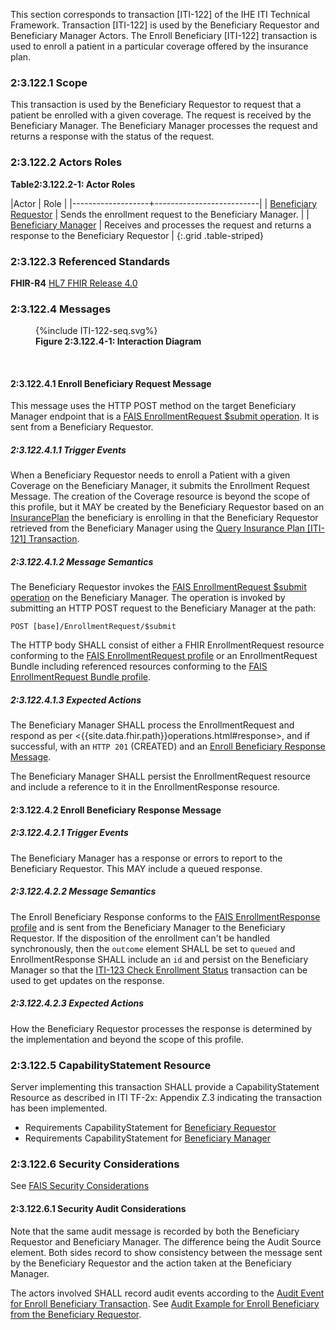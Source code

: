 This section corresponds to transaction [ITI-122] of the IHE ITI Technical Framework. Transaction [ITI-122] is used by the Beneficiary Requestor and Beneficiary Manager Actors. The Enroll Beneficiary [ITI-122] transaction is used to enroll a patient in a particular coverage offered by the insurance plan.

### 2:3.122.1 Scope

This transaction is used by the Beneficiary Requestor to request that a patient be enrolled with a given coverage.  The request is received by the Beneficiary Manager.  The Beneficiary Manager processes the request and returns a response with the status of the request.

### 2:3.122.2 Actors Roles

**Table2:3.122.2-1: Actor Roles**

|Actor | Role |
|-------------------+--------------------------|
| [Beneficiary Requestor](volume-1.html#beneficiary-requestor)    | Sends the enrollment request to the Beneficiary Manager. |
| [Beneficiary Manager](volume-1.html#beneficiary-manager) | Receives and processes the request and returns a response to the Beneficiary Requestor |
{:.grid .table-striped}

### 2:3.122.3 Referenced Standards

**FHIR-R4** [HL7 FHIR Release 4.0]({{site.data.fhir.path}})

### 2:3.122.4 Messages

<figure>
{%include ITI-122-seq.svg%}
<figcaption id="f2.3.122.4-1"><b>Figure 2:3.122.4-1: Interaction Diagram</b></figcaption>
</figure>
<br clear="all">

#### 2:3.122.4.1 Enroll Beneficiary Request Message

This message uses the HTTP POST method on the target Beneficiary Manager endpoint that is a [FAIS EnrollmentRequest $submit operation](OperationDefinition-IHE.FAIS.EnrollmentRequest.Submit.html).
It is sent from a Beneficiary Requestor.

##### 2:3.122.4.1.1 Trigger Events

When a Beneficiary Requestor needs to enroll a Patient with a given Coverage on the Beneficiary Manager, it submits the Enrollment Request Message.  The creation of the Coverage resource is beyond the scope of this profile, but it MAY be created by the Beneficiary Requestor based on an [InsurancePlan](StructureDefinition-IHE.FAIS.InsurancePlan.html) the beneficiary is enrolling in that the Beneficiary Requestor retrieved from the Beneficiary Manager using the [Query Insurance Plan [ITI-121] Transaction](ITI-121.html).

##### 2:3.122.4.1.2 Message Semantics

The Beneficiary Requestor invokes the [FAIS EnrollmentRequest $submit operation](OperationDefinition-IHE.FAIS.EnrollmentRequest.Submit.html) on the Beneficiary Manager.  The operation is invoked by submitting an HTTP POST request to the Beneficiary Manager at the path:

```
POST [base]/EnrollmentRequest/$submit
```

The HTTP body SHALL consist of either a FHIR EnrollmentRequest resource conforming to the [FAIS EnrollmentRequest profile](StructureDefinition-IHE.FAIS.EnrollmentRequest.html) or an EnrollmentRequest Bundle including referenced resources conforming to the [FAIS EnrollmentRequest Bundle profile](StructureDefinition-IHE.FAIS.EnrollmentRequest.Bundle.html).

##### 2:3.122.4.1.3 Expected Actions

The Beneficiary Manager SHALL process the EnrollmentRequest and respond as per <{{site.data.fhir.path}}operations.html#response>, and if successful, with an `HTTP 201` (CREATED) and an [Enroll Beneficiary Response Message](#enroll-response).

The Beneficiary Manager SHALL persist the EnrollmentRequest resource and include a reference to it in the EnrollmentResponse resource.

<a name="enroll-response"></a>

#### 2:3.122.4.2 Enroll Beneficiary Response Message

##### 2:3.122.4.2.1 Trigger Events

The Beneficiary Manager has a response or errors to report to the Beneficiary Requestor.  This MAY include a queued response.

##### 2:3.122.4.2.2 Message Semantics

The Enroll Beneficiary Response conforms to the [FAIS EnrollmentResponse profile](StructureDefinition-IHE.FAIS.EnrollmentResponse.html) and is sent from the Beneficiary Manager to the Beneficiary Requestor.  If the disposition of the enrollment can't be handled synchronously, then the `outcome` element SHALL be set to `queued` and EnrollmentResponse SHALL include an `id` and persist on the Beneficiary Manager so that the [ITI-123 Check Enrollment Status](ITI-123.html) transaction can be used to get updates on the response.

##### 2:3.122.4.2.3 Expected Actions

How the Beneficiary Requestor processes the response is determined by the implementation and beyond the scope of this profile. 

### 2:3.122.5 CapabilityStatement Resource

Server implementing this transaction SHALL provide a CapabilityStatement Resource as described in ITI TF-2x: Appendix Z.3 indicating the transaction has been implemented.

- Requirements CapabilityStatement for [Beneficiary Requestor](CapabilityStatement-IHE.FAIS.BeneficiaryRequestor.html)
- Requirements CapabilityStatement for [Beneficiary Manager](CapabilityStatement-IHE.FAIS.BeneficiaryManager.html)

### 2:3.122.6 Security Considerations

See [FAIS Security Considerations](volume-1.html#security-considerations)

#### 2:3.122.6.1 Security Audit Considerations

Note that the same audit message is recorded by both the Beneficiary Requestor and Beneficiary Manager.  The difference being the Audit Source element.  Both sides record to show consistency between the message sent by the Beneficiary Requestor and the action taken at the Beneficiary Manager.

The actors involved SHALL record audit events according to the [Audit Event for Enroll Beneficiary Transaction](StructureDefinition-IHE.FAIS.Audit.EnrollmentRequest.Submit.html).  See [Audit Example for Enroll Beneficiary from the Beneficiary Requestor](AuditEvent-ex-AuditFAISEnrollBeneficiary.html).